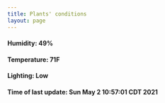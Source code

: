 ```yaml
---
title: Plants' conditions
layout: page
---
```



#### Humidity: 49%
#### Temperature: 71F
#### Lighting: Low
#### Time of last update: Sun May  2 10:57:01 CDT 2021
